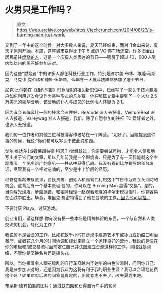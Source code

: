 # 火男只是工作吗？

> 原文：<https://web.archive.org/web/https://techcrunch.com/2014/08/23/is-burning-man-just-work/>

又到了一年中的这个时候。对大多数人来说，夏天已经结束，而对旧金山来说，夏天才刚刚开始。本周，这座城市变得比下午 5 点的 VC 停车场还空。许多旧金山居民前往[燃烧的人](https://web.archive.org/web/20230405154019/http://www.burningman.com/)，这是一个庆祝人类表达的节日——吸引了超过 70，000 人到内华达州的黑石城参加派对。

因为这些“燃烧者”中的许多人都在科技行业工作，特别是谢尔盖·布林、埃隆·马斯克、马克·扎克伯格和德鲁·休斯顿，今年有一大批科技媒体参加了这个节日。

尼克·比尔顿在《纽约时报》时尚版&的[相关新职位](https://web.archive.org/web/20230405154019/http://www.nytimes.com/2014/08/21/fashion/at-burning-man-the-tech-elite-one-up-one-another.html)中，已经写了一些关于技术暴发户如何利用这次会议作为[某种形式的](https://web.archive.org/web/20230405154019/https://twitter.com/mims/status/502583717555351552)凡尔赛。他在那篇文章中提到了一个人均 2.5 万美元的豪华营地，该营地的仆人与成员的比例令人怀疑为 2:1。

因为与会者阵容比一般的技术会议要好，Re/code 派人去报道，VentureBeat 派人去报道，Valleywag 派人去报道，我们，除了自愿参加的铁杆 TC 爱好者之外，也派人去报道。

我们的一位作者和其他三位科技博客作者站在一个阵营。“太好了。当她提到这件事的时候，我说:“你们都可以写关于彼此的东西。

戈尔·维达尔(或者莱昂纳德·科恩？)曾经说过，你需要尝试药物，才能令人信服地写出关于它们的文章，所以几年前我是一个燃烧者，只是为了有一天我能就这个主题发表一个见多识广的意见——并从中获得乐趣。我没有看到比尔顿写的任何废话，尽管我有一个相对花哨的，至少是中上阶层的经历。

尽管这看起来很荒谬，但投资者、创始人和高管们利用这个节日作为建立关系网的机会，这背后有一个基本原理:是的，你可以在 Burning Man 赢得“交易”。是的，当你容光焕发，步履蹒跚，和招聘经理一起观看燃烧的华尔街模拟像时，你更容易在面试中胜出。毕竟，埃里克·施密特得到了他在谷歌的工作[，因为他可以挂。](https://web.archive.org/web/20230405154019/http://www.quora.com/Is-it-true-that-Eric-Schmidt-was-hired-at-Google-in-part-because-he-was-a-burner)

不要讨厌 Playa，讨厌游戏。

创业者们，请这样想:你有没有把一些本应是精神体验的东西，一个与自然和人类交流的机会，转化为工作？

我说的不是合法的工作，比如花数千小时在沙漠中建造艺术车或冰山或奶酪三明治餐厅，或者花几个月的时间协调和规划来建立一个运转良好的营地，我说的是像在你的老板和/或交易流程面前定位自己并试图建立资源这样的工作。网络就是网络，不管你是交换名片还是摇头丸。

所以，当你推着令人眼花缭乱的自行车穿越内华达州的白色沙滩时，问问你自己:我是来参加派对的，还是因为我认为这将有利于我的职业生涯？我可以合理地花费这个吗？如果你对后者的回答是肯定的，那就考虑不去了。改去夏威夷吧。

布莱斯·德宾拍摄的图片；通过[快门架](https://web.archive.org/web/20230405154019/http://shutterstock.com/)和获得自行车手的轮廓